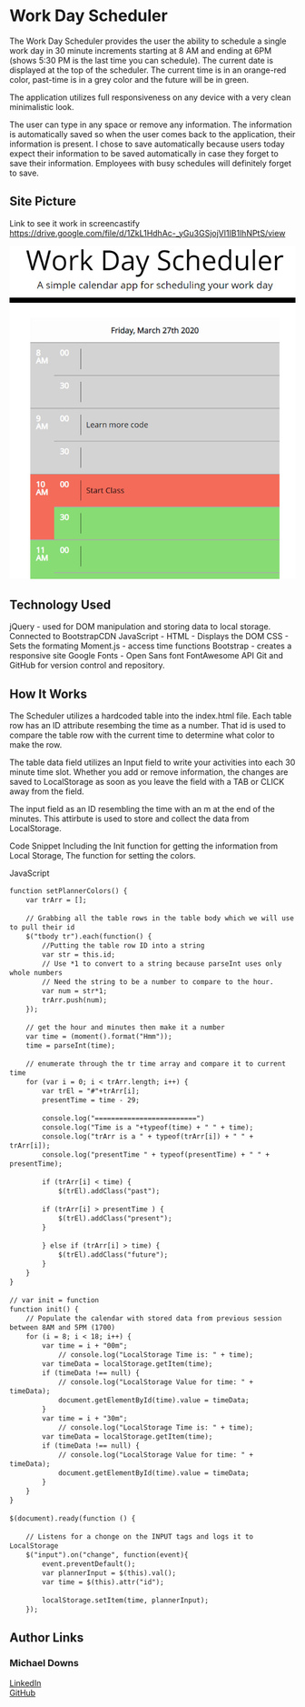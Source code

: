 # Work Day Scheduler
The Work Day Scheduler provides the user the ability to schedule a single work day in 30 minute increments starting at 8 AM and ending at 6PM (shows 5:30 PM is the last time you can schedule). The current date is displayed at the top of the scheduler.  The current time is in an orange-red color, past-time is in a grey color and the future will be in green.

The application utilizes full responsiveness on any device with a very clean minimalistic look.

The user can type in any space or remove any information.  The information is automatically saved so when the user comes back to the application, their information is present.  I chose to save automatically because users today expect their information to be saved automatically in case they forget to save their information.  Employees with busy schedules will definitely forget to save.

## Site Picture
Link to see it work in screencastify 
https://drive.google.com/file/d/1ZkL1HdhAc-_yGu3GSjojVl1IB1lhNPtS/view

![Site](assets/images/screen-shot.jpg)

## Technology Used
jQuery - used for DOM manipulation and storing data to local storage.  Connected to BootstrapCDN
JavaScript - 
HTML - Displays the DOM
CSS - Sets the formating
Moment.js - access time functions
Bootstrap - creates a responsive site
Google Fonts - Open Sans font
FontAwesome API
Git and GitHub for version control and repository.

## How It Works
The Scheduler utilizes a hardcoded table into the index.html file.  Each table row has an ID attribute resembing the time as a number.  That id is used to compare the table row with the current time to determine what color to make the row.

The table data field utilizes an Input field to write your activities into each 30 minute time slot.  Whether you add or remove information, the changes are saved to LocalStorage as soon as you leave the field with a TAB or CLICK away from the field.

The input field as an ID resembling the time with an m at the end of the minutes.  This attirbute is used to store and collect the data from LocalStorage.

Code Snippet
Including the Init function for getting the information from Local Storage, The function for setting the colors.

JavaScript
```
function setPlannerColors() {
    var trArr = [];

    // Grabbing all the table rows in the table body which we will use to pull their id
    $("tbody tr").each(function() {
        //Putting the table row ID into a string
        var str = this.id;
        // Use *1 to convert to a string because parseInt uses only whole numbers
        // Need the string to be a number to compare to the hour.
        var num = str*1;
        trArr.push(num);
    });

    // get the hour and minutes then make it a number
    var time = (moment().format("Hmm"));
    time = parseInt(time);

    // enumerate through the tr time array and compare it to current time
    for (var i = 0; i < trArr.length; i++) {
        var trEl = "#"+trArr[i];
        presentTime = time - 29;

        console.log("=========================")
        console.log("Time is a "+typeof(time) + " " + time);
        console.log("trArr is a " + typeof(trArr[i]) + " " + trArr[i]);
        console.log("presentTime " + typeof(presentTime) + " " + presentTime);

        if (trArr[i] < time) {
            $(trEl).addClass("past"); 
        
        if (trArr[i] > presentTime ) {
            $(trEl).addClass("present");
        } 
        
        } else if (trArr[i] > time) {
            $(trEl).addClass("future"); 
        }
    }
}

// var init = function
function init() {
    // Populate the calendar with stored data from previous session between 8AM and 5PM (1700)
    for (i = 8; i < 18; i++) {
        var time = i + "00m";
            // console.log("LocalStorage Time is: " + time);
        var timeData = localStorage.getItem(time);
        if (timeData !== null) {
            // console.log("LocalStorage Value for time: " + timeData);
            document.getElementById(time).value = timeData;
        }
        var time = i + "30m";
            // console.log("LocalStorage Time is: " + time);
        var timeData = localStorage.getItem(time);
        if (timeData !== null) {
            // console.log("LocalStorage Value for time: " + timeData);
            document.getElementById(time).value = timeData;
        }
    }
}

$(document).ready(function () {

    // Listens for a chonge on the INPUT tags and logs it to LocalStorage
    $("input").on("change", function(event){
        event.preventDefault();
        var plannerInput = $(this).val();
        var time = $(this).attr("id");

        localStorage.setItem(time, plannerInput);
    });

```

## Author Links
### Michael Downs
[LinkedIn](http://www.linkedin.com/in/michaeldownssj)  
[GitHub](https://chindowns.github.io/) 
